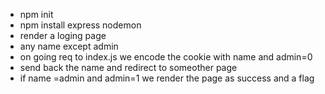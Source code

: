 - npm init
- npm install express nodemon
- render a loging page
- any name except admin
- on going req to index.js we encode the cookie with name and admin=0
- send back the name and redirect to someother page
- if name =admin and admin=1 we render the page as success and a flag
